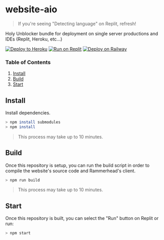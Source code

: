 # website-aio

> If you're seeing "Detecting language" on Replit, refresh!

Holy Unblocker bundle for deployment on single server productions and IDEs (Replit, Heroku, etc...)

[![Deploy to Heroku](https://raw.githubusercontent.com/BinBashBanana/deploy-buttons/master/buttons/remade/heroku.svg)](https://heroku.com/deploy/?template=https://github.com/e9x/website-aio)
[![Run on Replit](https://raw.githubusercontent.com/BinBashBanana/deploy-buttons/master/buttons/remade/replit.svg)](https://replit.com/github/e9x/website-aio)
[![Deploy on Railway](https://railway.app/button.svg)](https://railway.app/new/template?template=https://github.com/e9x/website-aio)

### Table of Contents

1. [Install](#install)
2. [Build](#build)
3. [Start](#start)

## Install

Install dependencies.

```sh
> npm install submodules
> npm install
```

> This process may take up to 10 minutes.

## Build

Once this repository is setup, you can run the build script in order to compile the website's source code and Rammerhead's client.

```sh
> npm run build
```

> This process may take up to 10 minutes.

## Start

Once this repository is built, you can select the "Run" button on Replit or run:

```sh
> npm start
```
